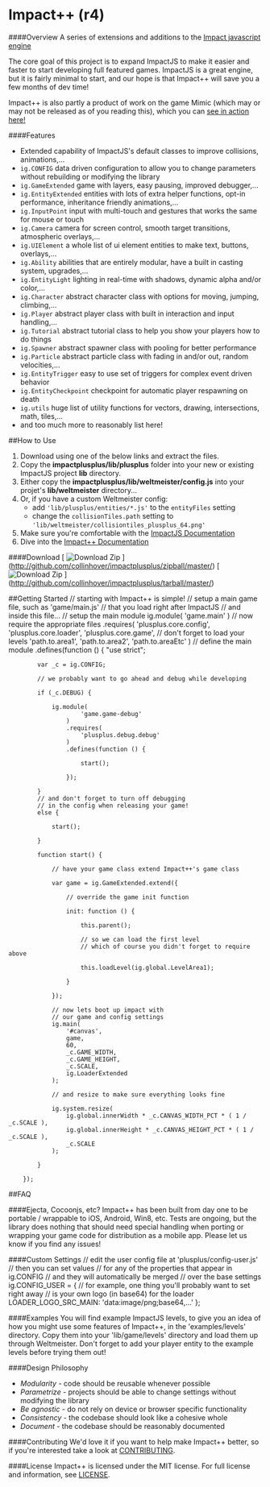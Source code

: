 Impact++ (r4)
========

####Overview
A series of extensions and additions to the [Impact javascript engine](http://impactjs.com "ImpactJS")  
  
The core goal of this project is to expand ImpactJS to make it easier and faster to start developing full featured games. ImpactJS is a great engine, but it is fairly minimal to start, and our hope is that Impact++ will save you a few months of dev time! 
  
Impact++ is also partly a product of work on the game Mimic (which may or may not be released as of you reading this), which you can [see in action here!](http://collinhover.github.com/mimic "Mimic")

####Features
* Extended capability of ImpactJS's default classes to improve collisions, animations,...
* ```ig.CONFIG``` data driven configuration to allow you to change parameters without rebuilding or modifying the library
* ```ig.GameExtended``` game with layers, easy pausing, improved debugger,...
* ```ig.EntityExtended``` entities with lots of extra helper functions, opt-in performance, inheritance friendly animations,...
* ```ig.InputPoint``` input with multi-touch and gestures that works the same for mouse or touch
* ```ig.Camera``` camera for screen control, smooth target transitions, atmospheric overlays,...
* ```ig.UIElement``` a whole list of ui element entities to make text, buttons, overlays,...
* ```ig.Ability``` abilities that are entirely modular, have a built in casting system, upgrades,...
* ```ig.EntityLight``` lighting in real-time with shadows, dynamic alpha and/or color,...
* ```ig.Character``` abstract character class with options for moving, jumping, climbing,...
* ```ig.Player``` abstract player class with built in interaction and input handling,...
* ```ig.Tutorial``` abstract tutorial class to help you show your players how to do things
* ```ig.Spawner``` abstract spawner class with pooling for better performance
* ```ig.Particle``` abstract particle class with fading in and/or out, random velocities,...
* ```ig.EntityTrigger``` easy to use set of triggers for complex event driven behavior
* ```ig.EntityCheckpoint``` checkpoint for automatic player respawning on death
* ```ig.utils``` huge list of utility functions for vectors, drawing, intersections, math, tiles,...
* and too much more to reasonably list here! 

##How to Use
1. Download using one of the below links and extract the files.
2. Copy the **impactplusplus/lib/plusplus** folder into your new or existing ImpactJS project **lib** directory.
3. Either copy the **impactplusplus/lib/weltmeister/config.js** into your projet's **lib/weltmeister** directory...
4. Or, if you have a custom Weltmeister config:
	* add ```'lib/plusplus/entities/*.js'``` to the ```entityFiles``` setting
	* change the ```collisionTiles.path``` setting to ```'lib/weltmeister/collisiontiles_plusplus_64.png'```
5. Make sure you're comfortable with the [ImpactJS Documentation](http://impactjs.com/documentation)
6. Dive into the [Impact++ Documentation](http://collinhover.github.com/impactplusplus)

####Download
[
![Download Zip](http://github.com/images/modules/download/zip.png)
]
(http://github.com/collinhover/impactplusplus/zipball/master/)
[
![Download Zip](http://github.com/images/modules/download/tar.png)
]
(http://github.com/collinhover/impactplusplus/tarball/master/)

##Getting Started
	// starting with Impact++ is simple!
    // setup a main game file, such as 'game/main.js'
    // that you load right after ImpactJS
    // and inside this file...
    // setup the main module
    ig.module(
            'game.main'
        )
        // now require the appropriate files
        .requires(
            'plusplus.core.config',
            'plusplus.core.loader',
            'plusplus.core.game',
            // don't forget to load your levels
            'path.to.area1',
            'path.to.area2',
            'path.to.areaEtc'
        )
        // define the main module
        .defines(function () {
            "use strict";
    
            var _c = ig.CONFIG;
    
            // we probably want to go ahead and debug while developing
    
            if (_c.DEBUG) {
    
                ig.module(
                        'game.game-debug'
                    )
                    .requires(
                        'plusplus.debug.debug'
                    )
                    .defines(function () {
    
                        start();
    
                    });
    
            }
            // and don't forget to turn off debugging
            // in the config when releasing your game!
            else {
    
                start();
    
            }
    
            function start() {
    
                // have your game class extend Impact++'s game class
    
                var game = ig.GameExtended.extend({
    
                    // override the game init function
    
                    init: function () {
    
                        this.parent();
    
                        // so we can load the first level
                        // which of course you didn't forget to require above
    
                        this.loadLevel(ig.global.LevelArea1);
    
                    }
    
                });
    
                // now lets boot up impact with
                // our game and config settings
                ig.main(
                    '#canvas',
                    game,
                    60,
                    _c.GAME_WIDTH,
                    _c.GAME_HEIGHT,
                    _c.SCALE,
                    ig.LoaderExtended
                );
    
                // and resize to make sure everything looks fine
    
                ig.system.resize(
                    ig.global.innerWidth * _c.CANVAS_WIDTH_PCT * ( 1 / _c.SCALE ),
                    ig.global.innerHeight * _c.CANVAS_HEIGHT_PCT * ( 1 / _c.SCALE ),
                    _c.SCALE
                );
    
            }
    
        });

##FAQ

####Ejecta, Cocoonjs, etc?
Impact++ has been built from day one to be portable / wrappable to iOS, Android, Win8, etc. Tests are ongoing, but the library does nothing that should need special handling when porting or wrapping your game code for distribution as a mobile app. Please let us know if you find any issues!

####Custom Settings
    // edit the user config file at 'plusplus/config-user.js'
	// then you can set values
	// for any of the properties that appear in ig.CONFIG
	// and they will automatically be merged
	// over the base settings
    ig.CONFIG_USER = {
        // for example, one thing you'll probably want to set right away
        // is your own logo (in base64) for the loader
        LOADER_LOGO_SRC_MAIN: 'data:image/png;base64,...'
    };

####Examples
You will find example ImpactJS levels, to give you an idea of how you might use some features of Impact++, in the 'examples/levels' directory. Copy them into your 'lib/game/levels' directory and load them up through Weltmeister. Don't forget to add your player entity to the example levels before trying them out!  

####Design Philosophy
* _Modularity_ - code should be reusable whenever possible  
* _Parametrize_ - projects should be able to change settings without modifying the library    
* _Be agnostic_ - do not rely on device or browser specific functionality  
* _Consistency_ - the codebase should look like a cohesive whole  
* _Document_ - the codebase should be reasonably documented  

####Contributing
We'd love it if you want to help make Impact++ better, so if you're interested take a look at [CONTRIBUTING](https://github.com/collinhover/impactplusplus/blob/master/CONTRIBUTING.md).

####License
Impact++ is licensed under the MIT license. For full license and information, see [LICENSE](https://github.com/collinhover/impactplusplus/blob/master/LICENSE.md).
